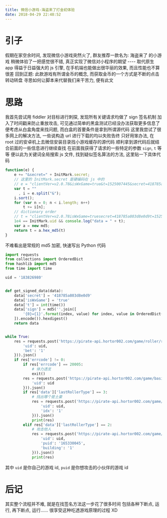 ```yaml
---
title: 微信小游戏-海盗来了打金初体验
date: 2018-04-29 22:48:52
---
```

# 引子

假期在家空余时间, 发现微信小游戏突然火了, 群友推荐一款名为: 海盗来了 的小游戏
稍微体验了一把感觉很不错, 真正实现了微信对小程序的期望 ---- 取代原生 app
得益于日益强大的 js 引擎, 在手机端也能做出很华丽的效果, 而且性能也不算很差
回到正题: 此款游戏有所谓金币的概念, 而获取金币的一个方式是不断的点击转动转盘
寻思如何让脚本来代替我们来干苦力, 便有此文

# 思路

我首先尝试用 fiddler 对目标进行刺探, 发现所有关键请求均做了 sign 签名机制
加入了时间戳来防止重放攻击, 可见通过简单的黑盒测试已经没办法获取更多信息了
便考虑从白盒角度来找问题, 而白盒的首要条件是拿到所谓源代码
这里我尝试了很多网上的解决方法, 一些说构造 url 进行下载的均以失败告终
只好用笨办法, 在 root 过的安卓机上去微信安装目录找小游戏缓存的源代码
顺利拿到源代码后就结合前面的一些信息进行继续查找
在前面我获得了请求的一些特定的参数 `sign`, `t` 等等
便以此为关键词全局搜索 js 文件, 找到疑似签名算法的方法, 这里贴一下具体代码
``` javascript
function(e) {
    e += "&secret=" + InitMark.secret;
    // 这里的 InitMark.secret 是硬编码在 js 中的
    // e = "clientVer=v2.0.78&isWxGame=true&t=1525007445&secret=418785a803d8e0d9"
    var t = ""
      , i = e.split("&");
    i.sort();
    for (var n = 0; n < i.length; n++)
        t += i[n];
    // dictionary order
    // t = "clientVer=v2.0.78isWxGame=truesecret=418785a803d8e0d9t=1525007445"
    1e4 == InitMark.uid && console.log("data = " + t);
    var a = new md5;
    return t = a.hex_md5(t)
}
```
不难看出是常规的 md5 加密, 快速写出 Python 代码
``` python
import requests
from collections import OrderedDict
from hashlib import md5
from time import time

uid = '183826980'


def get_signed_data(data):
    data['secret'] = '418785a803d8e0d9'
    data['isWxGame'] = 'true'
    data['t'] = int(time())
    data['sign'] = md5(''.join([
        '{0}={1}'.format(index, value) for index, value in OrderedDict(sorted(data.items())).items()
    ]).encode()).hexdigest()
    return data


while True:
    res = requests.post('https://pirate-api.hortor002.com/game/roller/roll', get_signed_data({
        'uid': uid,
        'bet': '1'
    })).json()
    if res['errcode'] != 0:
        if res['errcode'] == 20005:
            # 体力透支
            exit()
        res = requests.post('https://pirate-api.hortor002.com/game/basic/player', get_signed_data({
            'uid': uid
        })).json()
        if res['data']['lastRollerType'] == 3:
            # 找出哪个是土豪
            res = requests.post('https://pirate-api.hortor002.com/game/pvp/steal', get_signed_data({
                'uid': uid,
                'idx': '1'
            })).json()
            print(res)
        elif res['data']['lastRollerType'] == 2:
            # 攻击他人
            res = requests.post('https://pirate-api.hortor002.com/game/pvp/attack', get_signed_data({
                'uid': uid,
                'puid': '165330045',
                'building': '1'
            })).json()
            print(res)

```
其中 `uid` 是你自己的游戏 id, `puid` 是你想攻击的小伙伴的游戏 id

# 后记

其实整个流程并不难, 就是在找签名方法这一步花了很多时间
包括各种下断点, 运行, 再下断点, 运行......
很享受这种吃透游戏原理的过程 XD
